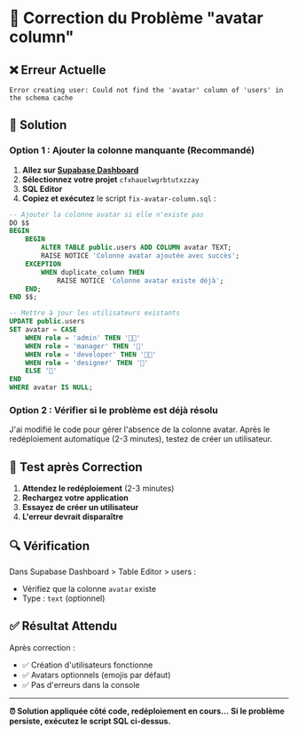 # 🔧 Correction du Problème "avatar column" 

## ❌ Erreur Actuelle
```
Error creating user: Could not find the 'avatar' column of 'users' in the schema cache
```

## 🎯 Solution

### Option 1 : Ajouter la colonne manquante (Recommandé)

1. **Allez sur [Supabase Dashboard](https://app.supabase.com)**
2. **Sélectionnez votre projet** `cfxhauelwgrbtutxzzay`
3. **SQL Editor**
4. **Copiez et exécutez** le script `fix-avatar-column.sql` :

```sql
-- Ajouter la colonne avatar si elle n'existe pas
DO $$
BEGIN
    BEGIN
        ALTER TABLE public.users ADD COLUMN avatar TEXT;
        RAISE NOTICE 'Colonne avatar ajoutée avec succès';
    EXCEPTION
        WHEN duplicate_column THEN
            RAISE NOTICE 'Colonne avatar existe déjà';
    END;
END $$;

-- Mettre à jour les utilisateurs existants
UPDATE public.users 
SET avatar = CASE 
    WHEN role = 'admin' THEN '👨‍💼'
    WHEN role = 'manager' THEN '👥'
    WHEN role = 'developer' THEN '👨‍💻'
    WHEN role = 'designer' THEN '🎨'
    ELSE '👤'
END
WHERE avatar IS NULL;
```

### Option 2 : Vérifier si le problème est déjà résolu

J'ai modifié le code pour gérer l'absence de la colonne avatar. Après le redéploiement automatique (2-3 minutes), testez de créer un utilisateur.

## 🧪 Test après Correction

1. **Attendez le redéploiement** (2-3 minutes)
2. **Rechargez votre application**
3. **Essayez de créer un utilisateur**
4. **L'erreur devrait disparaître**

## 🔍 Vérification

Dans Supabase Dashboard > Table Editor > users :
- Vérifiez que la colonne `avatar` existe
- Type : `text` (optionnel)

## ✅ Résultat Attendu

Après correction :
- ✅ Création d'utilisateurs fonctionne
- ✅ Avatars optionnels (emojis par défaut)
- ✅ Pas d'erreurs dans la console

---

**⏰ Solution appliquée côté code, redéploiement en cours...**
**Si le problème persiste, exécutez le script SQL ci-dessus.**
